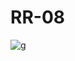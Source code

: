 # RR-08
![g](https://user-images.githubusercontent.com/76547581/105688189-4e775380-5f1f-11eb-91a4-2fe616a84ac9.PNG)
